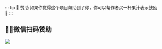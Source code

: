 ::: tip 🍹 赞助
如果你觉得这个项目帮助到了你，你可以帮作者买一杯果汁表示鼓励 💖
:::
## 🐱‍🚀微信扫码赞助 
<img class="imgBox" src="https://cdn.zhoukaiwen.com/zanshang001519.jpg"/>

<style>
	@media (min-width: 1024px) {
		.imgBox {
			width: 350px;
		}
	}
	
</style>